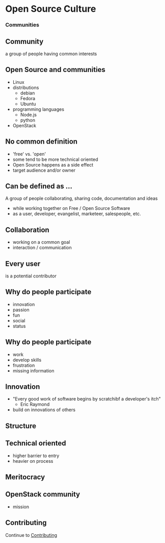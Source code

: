 # Open Source Culture

### Communities


## Community
a group of people having common interests


## Open Source and communities

  * Linux
  * distributions
    * debian
    * Fedora
    * Ubuntu
  * programming languages
    * Node.js
    * python
  * OpenStack


## No common definition

  * 'free' vs. 'open'
  * some tend to be more technical oriented
  * Open Source happens as a side effect
  * target audience and/or owner


## Can be defined as ...
A group of people collaborating, sharing code, documentation and ideas
  * while working together on Free / Open Source Software
  * as a user, developer, evangelist, marketeer, salespeople, etc.


## Collaboration

  * working on a common goal
  * interaction / communication


## Every user
is a potential contributor


## Why do people participate

  * innovation
  * passion
  * fun
  * social
  * status


## Why do people participate

  * work
  * develop skills
  * frustration
  * missing information


## Innovation

  * "Every good work of software begins by scratchibf a developer's itch"
    - Eric Raymond
  * build on innovations of others


## Structure



## Technical oriented

  * higher barrier to entry
  * heavier on process


## Meritocracy



## OpenStack community

  * mission


## Contributing
Continue to [Contributing](./04-contributing.html)

